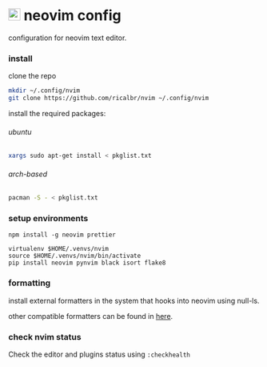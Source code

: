# <img src="https://upload.wikimedia.org/wikipedia/commons/3/3a/Neovim-mark.svg" alt="nvim" width="24"/> neovim config
configuration for neovim text editor.

### install
clone the repo
``` bash
mkdir ~/.config/nvim
git clone https://github.com/ricalbr/nvim ~/.config/nvim
```

install the required packages:

###### ubuntu

```bash
xargs sudo apt-get install < pkglist.txt
```

###### arch-based

```bash
pacman -S - < pkglist.txt
```

### setup environments

```
npm install -g neovim prettier
```

```
virtualenv $HOME/.venvs/nvim
source $HOME/.venvs/nvim/bin/activate
pip install neovim pynvim black isort flake8
```

### formatting

install external formatters in the system that hooks into neovim using null-ls.

other compatible formatters can be found in [here](https://github.com/jose-elias-alvarez/null-ls.nvim/tree/main/lua/null-ls/builtins/formatting).

### check nvim status

Check the editor and plugins status using `:checkhealth`
